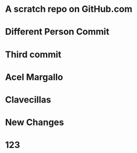 # A scratch repo on GitHub.com
# Different Person Commit
# Third commit
# Acel Margallo
# Clavecillas
# New Changes 
# 123


